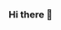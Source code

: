 ### Hi there 👋

<!--
**jdliu243910/jdliu243910** is a ✨ _special_ ✨ repository because its `README.md` (this file) appears on your GitHub profile.

Here are some ideas to get you started:

- 🔭 I’m currently working on Jiangxi University of Finance and Economics in China
- 🌱 I’m currently learning artificial intelligence
- 👯 I’m looking to collaborate on 
- 🤔 I’m looking for help with 
- 💬 Ask me about ...
- 📫 How to reach me: ...
- 😄 Pronouns: he
- ⚡ Fun fact: sense of humor
-->
